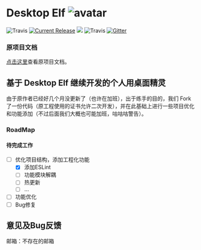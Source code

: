 # Desktop Elf ![avatar](app/img/xiaojingling.png) 
![Travis](https://img.shields.io/badge/Electron-^4.1.4-important.svg)
<a href="https://github.com/fguby/Elf/releases"><img src="https://img.shields.io/github/release/fguby/Elf.svg?style=flat-square" alt="Current Release"></a>
[![](https://travis-ci.org/fguby/Electron-elf.svg?branch=master)](https://travis-ci.org/fguby/Electron-elf)
![Travis](https://img.shields.io/badge/live2D-2.1.0-ff69b4.svg?labelColor=blueviolet)
[![Gitter](https://badges.gitter.im/Electron-elf/community.svg)](https://gitter.im/Electron-elf/community?utm_source=badge&utm_medium=badge&utm_campaign=pr-badge)

### 原项目文档

[点击这里](https://github.com/fguby/Electron-elf)查看原项目文档。

## 基于 Desktop Elf 继续开发的个人用桌面精灵

由于原作者已经好几个月没更新了（也许在加班），出于练手的目的，我们 Fork 了一份代码（原工程使用的证书允许二次开发），并在此基础上进行一些项目优化和功能添加（不过后面我们大概也可能加班，咕咕咕警告）。

### RoadMap

#### 待完成工作

- [ ] 优化项目结构，添加工程化功能
  - [x] 添加ESLint
  - [ ] 功能模块解耦
  - [ ] 热更新
  - [ ] ...
- [ ] 功能优化
- [ ] Bug修复

## 意见及Bug反馈

邮箱：不存在的邮箱